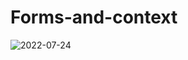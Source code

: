 # Forms-and-context
![2022-07-24](https://user-images.githubusercontent.com/109066790/180659378-d2ca6122-0308-42c0-b674-991a5350ade5.png)
